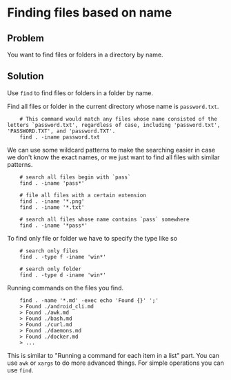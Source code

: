 # Finding files based on name

## Problem
You want to find files or folders in a directory by name.

## Solution
Use `find` to find files or folders in a folder by name.

Find all files or folder in the current directory whose name is `password.txt`. 

```
    # This command would match any files whose name consisted of the letters `password.txt', regardless of case, including 'password.txt', 'PASSWORD.TXT', and 'password.TXT'.
    find . -iname password.txt
```

We can use some wildcard patterns to make the searching easier in case we don't know the exact names, or we just want to find all files with similar patterns.

```
    # search all files begin with `pass`
    find . -iname 'pass*'

    # file all files with a certain extension
    find . -iname '*.png'
    find . -iname '*.txt'

    # search all files whose name contains `pass` somewhere
    find . -iname '*pass*'
```

To find only file or folder we have to specify the type like so

```
    # search only files
    find . -type f -iname 'win*'

    # search only folder
    find . -type d -iname 'win*'
```

Running commands on the files you find.
```
    find . -name '*.md' -exec echo 'Found {}' ';'
    > Found ./android_cli.md
    > Found ./awk.md
    > Found ./bash.md
    > Found ./curl.md
    > Found ./daemons.md
    > Found ./docker.md
    > ...
```

This is similar to "Running a command for each item in a list" part. You can use `awk` or `xargs` to do more advanced things. For simple operations you can use `find`.
